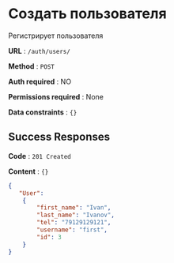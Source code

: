 # Создать пользователя

Регистрирует пользователя

**URL** : `/auth/users/`

**Method** : `POST`

**Auth required** : NO

**Permissions required** : None

**Data constraints** : `{}`

## Success Responses

**Code** : `201 Created`

**Content** : `{}`

```json
{
   "User":
    {
        "first_name": "Ivan",
        "last_name": "Ivanov",
        "tel": "79129129121",
        "username": "first",
        "id": 3
    }
}
```